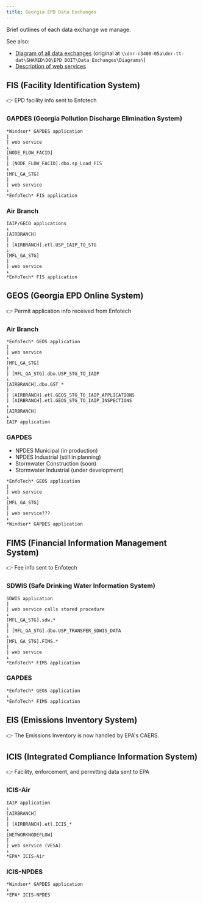 ```yaml
---
title: Georgia EPD Data Exchanges
---
```


Brief outlines of each data exchange we manage.

See also:

* [Diagram of all data exchanges](data-exchange-diagram.pdf) (original at `\\dnr-n3400-05a\dnr-tt-dat\SHARED\DO\EPD DOIT\Data Exchanges\Diagrams\`)
* [Description of web services](web-services.html)

## FIS (Facility Identification System)

👉 EPD facility info sent to Enfotech

### GAPDES (Georgia Pollution Discharge Elimination System)

```text
*Windsor* GAPDES application
|
| web service
↓
[NODE_FLOW_FACID]
|
| [NODE_FLOW_FACID].dbo.sp_Load_FIS
↓
[MFL_GA_STG]
|
| web service
↓
*EnfoTech* FIS application
```

### Air Branch

```text
IAIP/GECO applications
↓
[AIRBRANCH]
|
| [AIRBRANCH].etl.USP_IAIP_TO_STG
↓
[MFL_GA_STG]
|
| web service
↓
*EnfoTech* FIS application
```

## GEOS (Georgia EPD Online System)

👉 Permit application info received from Enfotech

### Air Branch

```text
*EnfoTech* GEOS application
|
| web service
↓
[MFL_GA_STG]
|
| [MFL_GA_STG].dbo.USP_STG_TO_IAIP
↓
[AIRBRANCH].dbo.GST_*
|
| [AIRBRANCH].etl.GEOS_STG_TO_IAIP_APPLICATIONS
| [AIRBRANCH].etl.GEOS_STG_TO_IAIP_INSPECTIONS
↓
[AIRBRANCH]
↓
IAIP application
```

### GAPDES

* NPDES Municipal (in production)
* NPDES Industrial (still in planning)
* Stormwater Construction (soon)
* Stormwater Industrial (under development)

```text
*EnfoTech* GEOS application
|
| web service
↓
[MFL_GA_STG]
|
| web service???
↓
*Windsor* GAPDES application
```

## FIMS (Financial Information Management System)

👉 Fee info sent to Enfotech

### SDWIS (Safe Drinking Water Information System)

```text
SDWIS application
|
| web service calls stored procedure
↓
[MFL_GA_STG].sdw.*
|
| [MFL_GA_STG].dbo.USP_TRANSFER_SDWIS_DATA
↓
[MFL_GA_STG].FIMS.*
|
| web service
↓
*EnfoTech* FIMS application
```

### GAPDES

```text
*EnfoTech* GEOS application
↓
*EnfoTech* FIMS application
```

## EIS (Emissions Inventory System)

👉 The Emissions Inventory is now handled by EPA's CAERS.

## ICIS (Integrated Compliance Information System)

👉 Facility, enforcement, and permitting data sent to EPA

### ICIS-Air

```text
IAIP application
↓
[AIRBRANCH]
|
| [AIRBRANCH].etl.ICIS_*
↓
[NETWORKNODEFLOW]
|
| web service (VESA)
↓
*EPA* ICIS-Air
```

### ICIS-NPDES

```text
*Windsor* GAPDES application
↓
*EPA* ICIS-NPDES
```
